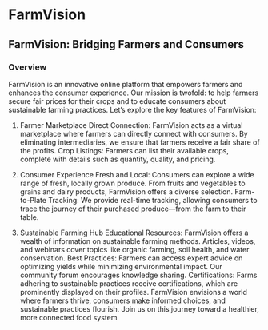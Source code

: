 # FarmVision

## FarmVision: Bridging Farmers and Consumers
### Overview
FarmVision is an innovative online platform that empowers farmers and enhances the consumer experience. Our mission is twofold: to help farmers secure fair prices for their crops and to educate consumers about sustainable farming practices. Let’s explore the key features of FarmVision:
1. Farmer Marketplace
Direct Connection: FarmVision acts as a virtual marketplace where farmers can directly connect with consumers. By eliminating intermediaries, we ensure that farmers receive a fair share of the profits.
Crop Listings: Farmers can list their available crops, complete with details such as quantity, quality, and pricing.

2. Consumer Experience
Fresh and Local: Consumers can explore a wide range of fresh, locally grown produce. From fruits and vegetables to grains and dairy products, FarmVision offers a diverse selection.
Farm-to-Plate Tracking: We provide real-time tracking, allowing consumers to trace the journey of their purchased produce—from the farm to their table.
3. Sustainable Farming Hub
Educational Resources: FarmVision offers a wealth of information on sustainable farming methods. Articles, videos, and webinars cover topics like organic farming, soil health, and water conservation.
Best Practices: Farmers can access expert advice on optimizing yields while minimizing environmental impact. Our community forum encourages knowledge sharing.
Certifications: Farms adhering to sustainable practices receive certifications, which are prominently displayed on their profiles.
FarmVision envisions a world where farmers thrive, consumers make informed choices, and sustainable practices flourish. Join us on this journey toward a healthier, more connected food system







